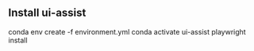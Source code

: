 ## Install ui-assist

conda env create -f environment.yml
conda activate ui-assist
playwright install




